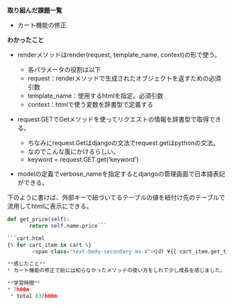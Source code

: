 **取り組んだ課題一覧**
* カート機能の修正

**わかったこと**
* renderメソッドはrender(request, template_name, context)の形で使う。
  * 各パラメータの役割は以下
  * request：renderメソッドで生成されたオブジェクトを返すための必須引数
  * template_name：使用するhtmlを指定。必須引数
  * context：htmlで使う変数を辞書型で定義する

* request.GETでGetメソッドを使ってリクエストの情報を辞書型で取得できる。
  * ちなみにrequest.Getはdjangoの文法でrequest.getはpythonの文法。
  * なのでこんな風にかけるらしい。
  * keyword = request.GET.get('keyword')
* modelの定義でverbose_nameを指定するとdjangoの管理画面で日本語表記ができる。

下のように書けば、外部キーで紐づいてるテーブルの値を紐付け先のテーブルで流用してhtmlに表示にできる。
```models.py
def get_price(self):
       return self.name.price```

```cart.html
{% for cart_item in cart %}
        <span class="text-body-secondary mx-4">小計 ¥{{ cart_item.get_total_price }}</span>```

**感じたこと**
* カート機能の修正で前には知らなかったメソッドの使い方をしれて少し成長を感じました。

**学習時間**
* 7h00m
 * total 838h00m
